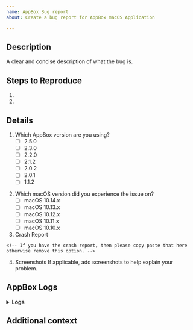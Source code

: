 ```yaml
---
name: AppBox Bug report
about: Create a bug report for AppBox macOS Application

---
```


<!--
    Thanks for your interest in using the AppBox. 
    You can use this template to create your issue. 
    However, you can erase all the template content and write your own.
-->

## Description
A clear and concise description of what the bug is.

<!-- If making a feature request, remove the below information -->
<!--Please list the steps used to reproduce your issue.-->
## Steps to Reproduce
1.
2.


## Details
<!--Remove the space between the brackets and put an X between the brackets in front of the version of AppBox you are using. Like - [X] 2.5.0 -->
1. Which AppBox version are you using?
    - [ ] 2.5.0
    - [ ] 2.3.0
    - [ ] 2.2.0
    - [ ] 2.1.2
    - [ ] 2.0.2
    - [ ] 2.0.1
    - [ ] 1.1.2
    
<!--Remove the space between the brackets and put an X between the brackets in front of the version of macOS you are using.  Like - [X] macOS 10.12.x-->
2. Which macOS version did you experience the issue on?
    - [ ] macOS 10.14.x
    - [ ] macOS 10.13.x
    - [ ] macOS 10.12.x
    - [ ] macOS 10.11.x
    - [ ] macOS 10.10.x
   
3. Crash Report

```
<!-- If you have the crash report, then please copy paste that here otherwise remove this option. -->
```

4. Screenshots
If applicable, add screenshots to help explain your problem.

## AppBox Logs
<details>
  <summary><b>Logs</b></summary>
  <pre><code>
  <!-- Please copy paste your AppBox log here. You can see the logs generated by AppBox in File -> View Log.-->
  </code></pre>
</details>



## Additional context
<!-- If you have any other information which can help us resolve this issue please describe that here. -->


<!--
Thank You :) 
-->
